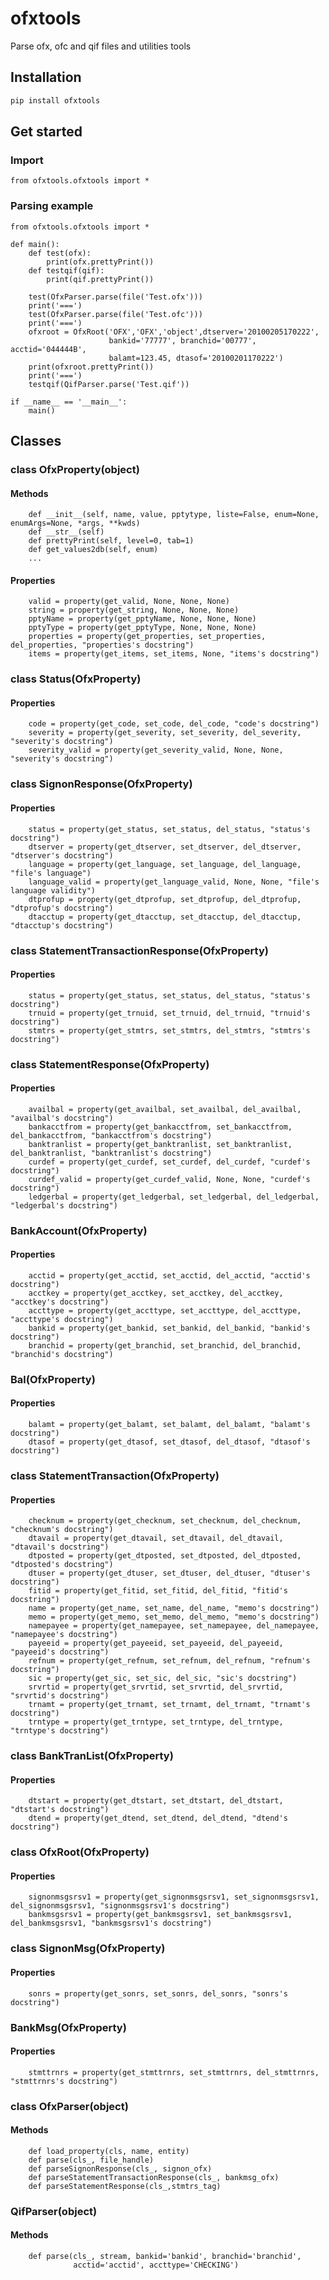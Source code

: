 # ofxtools
Parse ofx, ofc and qif files and utilities tools

## Installation

```bash
pip install ofxtools
```
## Get started

### Import

```
from ofxtools.ofxtools import *
```
### Parsing example

```
from ofxtools.ofxtools import *

def main():
    def test(ofx):
        print(ofx.prettyPrint())
    def testqif(qif):
        print(qif.prettyPrint())

    test(OfxParser.parse(file('Test.ofx')))  
    print('===')
    test(OfxParser.parse(file('Test.ofc')))
    print('===')
    ofxroot = OfxRoot('OFX','OFX','object',dtserver='20100205170222',
                      bankid='77777', branchid='00777', acctid='044444B',
                      balamt=123.45, dtasof='20100201170222')
    print(ofxroot.prettyPrint())
    print('===')
    testqif(QifParser.parse('Test.qif'))  

if __name__ == '__main__': 
    main()
```

## Classes

### class OfxProperty(object)

#### Methods

```
    def __init__(self, name, value, pptytype, liste=False, enum=None, enumArgs=None, *args, **kwds)
    def __str__(self)
    def prettyPrint(self, level=0, tab=1)
    def get_values2db(self, enum)
    ...
```

#### Properties

```
    valid = property(get_valid, None, None, None)
    string = property(get_string, None, None, None)
    pptyName = property(get_pptyName, None, None, None)
    pptyType = property(get_pptyType, None, None, None)
    properties = property(get_properties, set_properties, del_properties, "properties's docstring")
    items = property(get_items, set_items, None, "items's docstring")
```

### class Status(OfxProperty)

#### Properties

```
    code = property(get_code, set_code, del_code, "code's docstring")
    severity = property(get_severity, set_severity, del_severity, "severity's docstring")
    severity_valid = property(get_severity_valid, None, None, "severity's docstring")
```

### class SignonResponse(OfxProperty)

#### Properties

```
    status = property(get_status, set_status, del_status, "status's docstring")
    dtserver = property(get_dtserver, set_dtserver, del_dtserver, "dtserver's docstring")
    language = property(get_language, set_language, del_language, "file's language")
    language_valid = property(get_language_valid, None, None, "file's language validity")
    dtprofup = property(get_dtprofup, set_dtprofup, del_dtprofup, "dtprofup's docstring")
    dtacctup = property(get_dtacctup, set_dtacctup, del_dtacctup, "dtacctup's docstring")
```

### class StatementTransactionResponse(OfxProperty)

#### Properties

```
    status = property(get_status, set_status, del_status, "status's docstring")
    trnuid = property(get_trnuid, set_trnuid, del_trnuid, "trnuid's docstring")
    stmtrs = property(get_stmtrs, set_stmtrs, del_stmtrs, "stmtrs's docstring")
```

### class StatementResponse(OfxProperty)

#### Properties

```
    availbal = property(get_availbal, set_availbal, del_availbal, "availbal's docstring")
    bankacctfrom = property(get_bankacctfrom, set_bankacctfrom, del_bankacctfrom, "bankacctfrom's docstring")
    banktranlist = property(get_banktranlist, set_banktranlist, del_banktranlist, "banktranlist's docstring")
    curdef = property(get_curdef, set_curdef, del_curdef, "curdef's docstring")
    curdef_valid = property(get_curdef_valid, None, None, "curdef's docstring")
    ledgerbal = property(get_ledgerbal, set_ledgerbal, del_ledgerbal, "ledgerbal's docstring")
```

### BankAccount(OfxProperty)

#### Properties

```
    acctid = property(get_acctid, set_acctid, del_acctid, "acctid's docstring")
    acctkey = property(get_acctkey, set_acctkey, del_acctkey, "acctkey's docstring")
    accttype = property(get_accttype, set_accttype, del_accttype, "accttype's docstring")
    bankid = property(get_bankid, set_bankid, del_bankid, "bankid's docstring")
    branchid = property(get_branchid, set_branchid, del_branchid, "branchid's docstring")
```

### Bal(OfxProperty)

#### Properties

```
    balamt = property(get_balamt, set_balamt, del_balamt, "balamt's docstring")
    dtasof = property(get_dtasof, set_dtasof, del_dtasof, "dtasof's docstring")
```

### class StatementTransaction(OfxProperty)

#### Properties

```
    checknum = property(get_checknum, set_checknum, del_checknum, "checknum's docstring")
    dtavail = property(get_dtavail, set_dtavail, del_dtavail, "dtavail's docstring")
    dtposted = property(get_dtposted, set_dtposted, del_dtposted, "dtposted's docstring")
    dtuser = property(get_dtuser, set_dtuser, del_dtuser, "dtuser's docstring")
    fitid = property(get_fitid, set_fitid, del_fitid, "fitid's docstring")
    name = property(get_name, set_name, del_name, "memo's docstring")
    memo = property(get_memo, set_memo, del_memo, "memo's docstring")
    namepayee = property(get_namepayee, set_namepayee, del_namepayee, "namepayee's docstring")
    payeeid = property(get_payeeid, set_payeeid, del_payeeid, "payeeid's docstring")
    refnum = property(get_refnum, set_refnum, del_refnum, "refnum's docstring")
    sic = property(get_sic, set_sic, del_sic, "sic's docstring")
    srvrtid = property(get_srvrtid, set_srvrtid, del_srvrtid, "srvrtid's docstring")
    trnamt = property(get_trnamt, set_trnamt, del_trnamt, "trnamt's docstring")
    trntype = property(get_trntype, set_trntype, del_trntype, "trntype's docstring")
```

### class BankTranList(OfxProperty)

#### Properties

```
    dtstart = property(get_dtstart, set_dtstart, del_dtstart, "dtstart's docstring")
    dtend = property(get_dtend, set_dtend, del_dtend, "dtend's docstring")
```

### class OfxRoot(OfxProperty)

#### Properties

```
    signonmsgsrsv1 = property(get_signonmsgsrsv1, set_signonmsgsrsv1, del_signonmsgsrsv1, "signonmsgsrsv1's docstring")
    bankmsgsrsv1 = property(get_bankmsgsrsv1, set_bankmsgsrsv1, del_bankmsgsrsv1, "bankmsgsrsv1's docstring")
```

### class SignonMsg(OfxProperty)

#### Properties

```
    sonrs = property(get_sonrs, set_sonrs, del_sonrs, "sonrs's docstring")
```

### BankMsg(OfxProperty)

#### Properties

```
    stmttrnrs = property(get_stmttrnrs, set_stmttrnrs, del_stmttrnrs, "stmttrnrs's docstring")
```

### class OfxParser(object)

#### Methods

```
    def load_property(cls, name, entity)
    def parse(cls_, file_handle)
    def parseSignonResponse(cls_, signon_ofx)
    def parseStatementTransactionResponse(cls_, bankmsg_ofx)
    def parseStatementResponse(cls_,stmtrs_tag)
```

### QifParser(object)

#### Methods

```
    def parse(cls_, stream, bankid='bankid', branchid='branchid',
              acctid='acctid', accttype='CHECKING')
```
    
    
   
